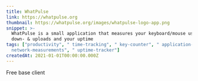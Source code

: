 ```yaml
---
title: WhatPulse
link: https://whatpulse.org
thumbnail: https://whatpulse.org/images/whatpulse-logo-app.png
snippet: >-
  WhatPulse is a small application that measures your keyboard/mouse usage,
  down- & uploads and your uptime
tags: ["productivity", " time-tracking", " key-counter", " application-tracker", "
  network-measurements", " uptime-tracker"]
createdAt: 2021-01-01T00:00:00.000Z
---
```

Free base client